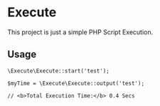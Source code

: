 # Execute
This project is just a simple PHP Script Execution.

## Usage

    \Execute\Execute::start('test');

    $myTime = \Execute\Execute::output('test');

    // <b>Total Execution Time:</b> 0.4 Secs